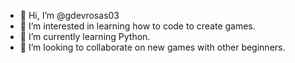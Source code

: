 - 👋 Hi, I’m @gdevrosas03
- 👀 I’m interested in learning how to code to create games.
- 🌱 I’m currently learning Python.
- 💞️ I’m looking to collaborate on new games with other beginners.

<!---
gdevrosas03/gdevrosas03 is a ✨ special ✨ repository because its `README.md` (this file) appears on your GitHub profile.
You can click the Preview link to take a look at your changes.
--->
